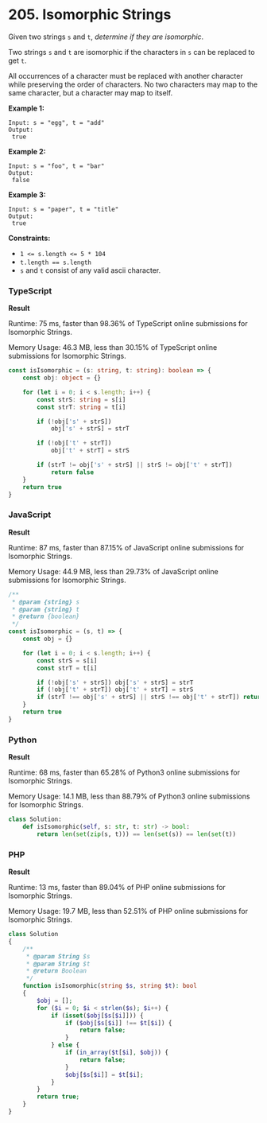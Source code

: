 # 205. Isomorphic Strings

Given two strings `s` and `t`, _determine if they are isomorphic_.

Two strings `s` and `t` are isomorphic if the characters in `s` can be replaced to get `t`.

All occurrences of a character must be replaced with another character while preserving the order of characters. No two characters may map to the same character, but a character may map to itself.

**Example 1:**

```
Input: s = "egg", t = "add"
Output:
 true
```

**Example 2:**

```
Input: s = "foo", t = "bar"
Output:
 false
```

**Example 3:**

```
Input: s = "paper", t = "title"
Output:
 true
```

**Constraints:**

* `1 <= s.length <= 5 * 104`
* `t.length == s.length`
* `s` and `t` consist of any valid ascii character.

### TypeScript

**Result**

Runtime: 75 ms, faster than 98.36% of TypeScript online submissions for Isomorphic Strings.

Memory Usage: 46.3 MB, less than 30.15% of TypeScript online submissions for Isomorphic Strings.

```typescript
const isIsomorphic = (s: string, t: string): boolean => {
    const obj: object = {}

    for (let i = 0; i < s.length; i++) {
        const strS: string = s[i]
        const strT: string = t[i]

        if (!obj['s' + strS])
            obj['s' + strS] = strT

        if (!obj['t' + strT])
            obj['t' + strT] = strS

        if (strT != obj['s' + strS] || strS != obj['t' + strT])
            return false
    }
    return true
}
```

### JavaScript

**Result**

Runtime: 87 ms, faster than 87.15% of JavaScript online submissions for Isomorphic Strings.

Memory Usage: 44.9 MB, less than 29.73% of JavaScript online submissions for Isomorphic Strings.

```javascript
/**
 * @param {string} s
 * @param {string} t
 * @return {boolean}
 */
const isIsomorphic = (s, t) => {
    const obj = {}

    for (let i = 0; i < s.length; i++) {
        const strS = s[i]
        const strT = t[i]

        if (!obj['s' + strS]) obj['s' + strS] = strT
        if (!obj['t' + strT]) obj['t' + strT] = strS
        if (strT !== obj['s' + strS] || strS !== obj['t' + strT]) return false
    }
    return true
}
```

### Python

**Result**

Runtime: 68 ms, faster than 65.28% of Python3 online submissions for Isomorphic Strings.&#x20;

Memory Usage: 14.1 MB, less than 88.79% of Python3 online submissions for Isomorphic Strings.

```python
class Solution:
    def isIsomorphic(self, s: str, t: str) -> bool:
        return len(set(zip(s, t))) == len(set(s)) == len(set(t))
```

### PHP

**Result**

Runtime: 13 ms, faster than 89.04% of PHP online submissions for Isomorphic Strings.

Memory Usage: 19.7 MB, less than 52.51% of PHP online submissions for Isomorphic Strings.

```php
class Solution
{
    /**
     * @param String $s
     * @param String $t
     * @return Boolean
     */
    function isIsomorphic(string $s, string $t): bool
    {
        $obj = [];
        for ($i = 0; $i < strlen($s); $i++) {
            if (isset($obj[$s[$i]])) {
                if ($obj[$s[$i]] !== $t[$i]) {
                    return false;
                }
            } else {
                if (in_array($t[$i], $obj)) {
                    return false;
                }
                $obj[$s[$i]] = $t[$i];
            }
        }
        return true;
    }
}
```
